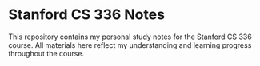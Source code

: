 # Stanford CS 336 Notes

This repository contains my personal study notes for the Stanford CS 336 course. All materials here reflect my understanding and learning progress throughout the course.